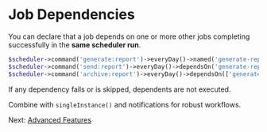 # Job Dependencies

You can declare that a job depends on one or more other jobs completing successfully in the **same scheduler run**.

```php
$scheduler->command('generate:report')->everyDay()->named('generate-report');
$scheduler->command('send:report')->everyDay()->dependsOn('generate-report');
$scheduler->command('archive:report')->everyDay()->dependsOn(['generate-report','send-report']);
```

If any dependency fails or is skipped, dependents are not executed.

Combine with `singleInstance()` and notifications for robust workflows.

Next: [Advanced Features](advanced.md)
